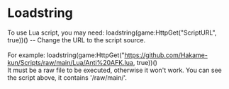 # Loadstring
To use Lua script, you may need:
loadstring(game:HttpGet("ScriptURL", true))() -- Change the URL to the script source.<br>
<br>
For example: loadstring(game:HttpGet("https://github.com/Hakame-kun/Scripts/raw/main/Lua/Anti%20AFK.lua, true))()<br>
It must be a raw file to be executed, otherwise it won't work. You can see the script above, it contains '/raw/main/'.